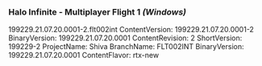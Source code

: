 ### Halo Infinite - Multiplayer Flight 1 _(Windows)_
199229.21.07.20.0001-2.flt002int 
ContentVersion:	199229.21.07.20.0001-2 
BinaryVersion:	199229.21.07.20.0001 
ContentRevision:	2 
ShortVersion:	199229-2 
ProjectName:	Shiva 
BranchName:	FLT002INT 
BinaryVersion:	199229.21.07.20.0001 
ContentFlavor:	rtx-new 